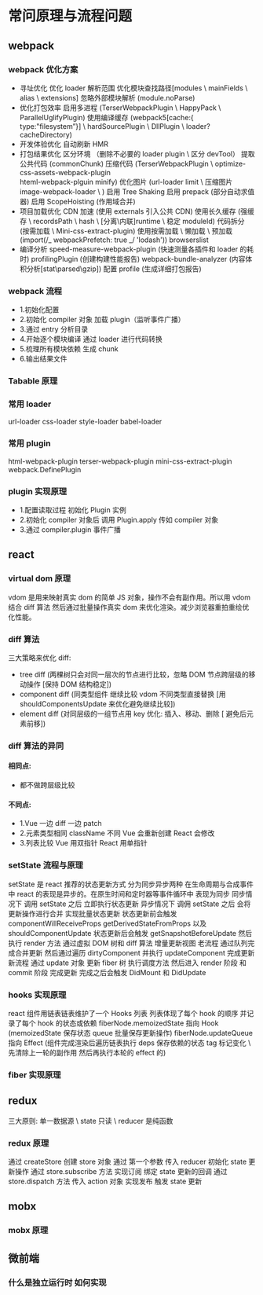 # 常问原理与流程问题

## webpack

### webpack 优化方案

- 寻址优化
  优化 loader 解析范围
  优化模块查找路径[modules \ mainFields \ alias \ extensions]
  忽略外部模块解析 (module.noParse)
- 优化打包效率
  启用多进程 (TerserWebpackPlugin \ HappyPack \ ParallelUglifyPlugin)
  使用编译缓存 (webpack5[cache:{ type:"filesystem”}] \ hardSourcePlugin \ DllPlugin \ loader?cacheDirectory)
- 开发体验优化
  自动刷新
  HMR
- 打包结果优化
  区分环境 （删除不必要的 loader plugin \ 区分 devTool）
  提取公共代码 (commonChunk)
  压缩代码 (TerserWebpackPlugin \ optimize-css-assets-webpack-plugin \
   hteml-webpack-plguin minify)
  优化图片 (url-loader limit \ 压缩图片 image-webpack-loader \ )
  启用 Tree Shaking
  启用 prepack (部分自动求值器)
  启用 ScopeHoisting (作用域合并)
- 项目加载优化
  CDN 加速 (使用 externals 引入公共 CDN)
  使用长久缓存 (强缓存 \ recordsPath \ hash \ [分离\内联]runtime \ 稳定 moduleId)
  代码拆分 (按需加载 \ Mini-css-extract-plugin)
  使用按需加载 \ 懒加载 \ 预加载 (import(/_ webpackPrefetch: true _/ 'lodash'))
  browserslist
- 编译分析
  speed-measure-webpack-plugin (快速测量各插件和 loader 的耗时)
  profilingPlugin (创建构建性能报告)
  webpack-bundle-analyzer (内容体积分析[stat\parsed\gzip])
  配置 profile (生成详细打包报告)

### webpack 流程

- 1.初始化配置
- 2.初始化 compiler 对象 加载 plugin（监听事件广播）
- 3.通过 entry 分析目录
- 4.开始逐个模块编译 通过 loader 进行代码转换
- 5.梳理所有模块依赖 生成 chunk
- 6.输出结果文件

### Tabable 原理

### 常用 loader

url-loader css-loader style-loader babel-loader

### 常用 plugin

html-webpack-plugin terser-webpack-plugin mini-css-extract-plugin webpack.DefinePlugin

### plugin 实现原理

- 1.配置读取过程 初始化 Plugin 实例
- 2.初始化 compiler 对象后 调用 Plugin.apply 传如 compiler 对象
- 3.通过 compiler.plugin 事件广播

## react

### virtual dom 原理

vdom 是用来映射真实 dom 的简单 JS 对象，操作不会有副作用。所以用 vdom 结合 diff 算法 然后通过批量操作真实 dom 来优化渲染。减少浏览器重拍重绘优化性能。

### diff 算法

三大策略来优化 diff:

- tree diff (两棵树只会对同一层次的节点进行比较，忽略 DOM 节点跨层级的移动操作 [保持 DOM 结构稳定])
- component diff (同类型组件 继续比较 vdom 不同类型直接替换 [用 shouldComponentsUpdate 来优化避免继续比较])
- element diff (对同层级的一组节点用 key 优化: 插入、移动、删除 [ 避免后元素前移])

### diff 算法的异同

#### 相同点:

- 都不做跨层级比较

#### 不同点:

- 1.Vue 一边 diff 一边 patch
- 2.元素类型相同 className 不同 Vue 会重新创建 React 会修改
- 3.列表比较 Vue 用双指针 React 用单指针

### setState 流程与原理

setState 是 react 推荐的状态更新方式 分为同步异步两种
在生命周期与合成事件中 react 的表现是异步的。在原生时间和定时器等事件循环中 表现为同步
同步情况下 调用 setState 之后 立即执行状态更新
异步情况下 调佣 setState 之后 会将更新操作进行合并 实现批量状态更新
状态更新前会触发 componentWillReceiveProps getDerivedStateFromProps 以及 shouldComponentUpdate
状态更新后会触发 getSnapshotBeforeUpdate
然后执行 render 方法 通过虚拟 DOM 树和 diff 算法 增量更新视图
老流程 通过队列完成合并更新 然后通过遍历 dirtyComponent 并执行 updateComponent 完成更新
新流程 通过 update 对象 更新 fiber 树 执行调度方法 然后进入 render 阶段 和 commit 阶段 完成更新
完成之后会触发 DidMount 和 DidUpdate

### hooks 实现原理

react 组件用链表链表维护了一个 Hooks 列表
列表体现了每个 hook 的顺序 并记录了每个 hook 的状态或依赖
fiberNode.memoizedState 指向 Hook (memoizedState 保存状态 queue 批量保存更新操作)
fiberNode.updateQueue 指向 Effect (组件完成渲染后遍历链表执行 deps 保存依赖的状态 tag 标记变化 \ 先清除上一轮的副作用 然后再执行本轮的 effect 的)

### fiber 实现原理

## redux

三大原则: 单一数据源 \ state 只读 \ reducer 是纯函数

### redux 原理

通过 createStore 创建 store 对象
通过 第一个参数 传入 reducer 初始化 state 更新操作
通过 store.subscribe 方法 实现订阅 绑定 state 更新的回调
通过 store.dispatch 方法 传入 action 对象 实现发布 触发 state 更新

## mobx

### mobx 原理

## 微前端

### 什么是独立运行时 如何实现
